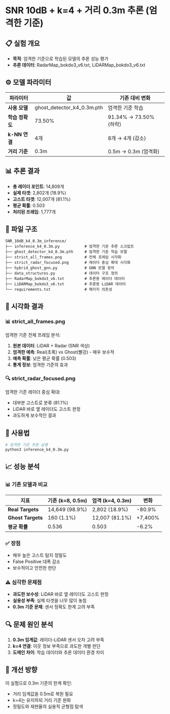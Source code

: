 # SNR 10dB + k=4 + 거리 0.3m 추론 (엄격한 기준)

## 📋 **실험 개요**
- **목적**: 엄격한 기준으로 학습된 모델의 추론 성능 평가
- **추론 데이터**: RadarMap_bokdo3_v6.txt, LiDARMap_bokdo3_v6.txt

## ⚙️ **모델 파라미터**
| 파라미터 | 값 | 기존 대비 변화 |
|---------|-----|-------------|
| **사용 모델** | ghost_detector_k4_0.3m.pth | 엄격한 기준 학습 |
| **학습 정확도** | 73.50% | 91.34% → 73.50% (하락) |
| **k-NN 연결** | 4개 | 8개 → 4개 (감소) |
| **거리 기준** | 0.3m | 0.5m → 0.3m (엄격화) |

## 📊 **추론 결과**
- **총 레이더 포인트**: 14,809개
- **실제 타겟**: 2,802개 (18.9%)
- **고스트 타겟**: 12,007개 (81.1%)
- **평균 확률**: 0.503
- **처리된 프레임**: 1,777개

## 📁 **파일 구조**
```
SNR_10dB_k4_0.3m_inference/
├── inference_k4_0.3m.py           # 엄격한 기준 추론 스크립트
├── ghost_detector_k4_0.3m.pth     # 엄격한 기준 학습 모델
├── strict_all_frames.png          # 전체 프레임 시각화
├── strict_radar_focused.png       # 레이더 중심 확대 시각화
├── hybrid_ghost_gnn.py            # GNN 모델 정의
├── data_structures.py             # 데이터 구조 정의
├── RadarMap_bokdo3_v6.txt         # 추론용 레이더 데이터
├── LiDARMap_bokdo3_v6.txt         # 추론용 LiDAR 데이터
└── requirements.txt               # 패키지 의존성
```

## 🎨 **시각화 결과**

### 📊 **strict_all_frames.png**
엄격한 기준 전체 프레임 분석:
1. **원본 데이터**: LiDAR + Radar (SNR 색상)
2. **엄격한 예측**: Real(초록) vs Ghost(빨강) - 매우 보수적
3. **예측 확률**: 낮은 평균 확률 (0.503)
4. **통계 정보**: 엄격한 기준의 효과

### 🔍 **strict_radar_focused.png**
엄격한 기준 레이더 중심 확대:
- 대부분 고스트로 분류 (81.1%)
- LiDAR 바로 옆 레이더도 고스트 판정
- 과도하게 보수적인 결과

## 🚀 **사용법**
```bash
# 엄격한 기준 추론 실행
python3 inference_k4_0.3m.py
```

## 📈 **성능 분석**

### 📊 **기존 모델과 비교**
| 지표 | 기존 (k=8, 0.5m) | 엄격 (k=4, 0.3m) | 변화 |
|------|------------------|------------------|------|
| **Real Targets** | 14,649 (98.9%) | 2,802 (18.9%) | -80.9% |
| **Ghost Targets** | 160 (1.1%) | 12,007 (81.1%) | +7,400% |
| **평균 확률** | 0.536 | 0.503 | -6.2% |

### ✅ **장점**
- 매우 높은 고스트 탐지 정밀도
- False Positive 대폭 감소
- 보수적이고 안전한 판단

### ⚠️ **심각한 문제점**
- **과도한 보수성**: LiDAR 바로 옆 레이더도 고스트 판정
- **실용성 부족**: 실제 타겟을 너무 많이 놓침
- **0.3m 기준 문제**: 센서 정확도 한계 고려 부족

## 🔍 **문제 원인 분석**
1. **0.3m 임계값**: 레이더-LiDAR 센서 오차 고려 부족
2. **k=4 연결**: 이웃 정보 부족으로 과도한 개별 판단
3. **도메인 차이**: 학습 데이터와 추론 데이터 환경 차이

## 🔄 **개선 방향**
이 실험으로 0.3m 기준의 한계 확인:
- 거리 임계값을 0.5m로 복원 필요
- k=4는 유지하되 거리 기준 완화
- 정밀도와 재현율의 실용적 균형점 탐색
